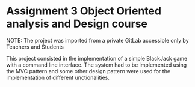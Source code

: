 # Assignment 3 Object Oriented analysis and Design course

NOTE: The project was imported from a private GitLab accessible only by Teachers and Students

This project consisted in the implementation of a simple BlackJack game with a command line interface.
The system had to be implemented using the MVC pattern and some other design pattern were used for the implementation of different unctionalities.
